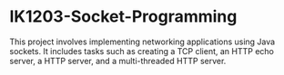 # IK1203-Socket-Programming
This project involves implementing networking applications using Java sockets. It includes tasks such as creating a TCP client, an HTTP echo server, a HTTP server, and a multi-threaded HTTP server.
